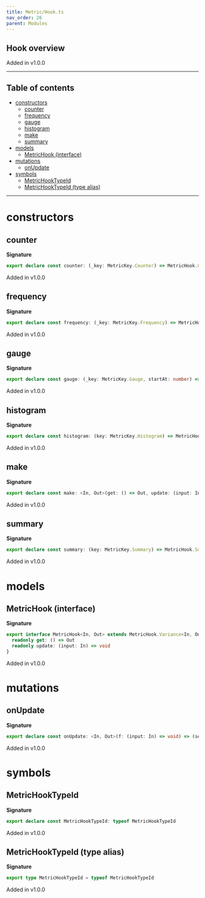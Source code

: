 ```yaml
---
title: Metric/Hook.ts
nav_order: 26
parent: Modules
---
```


## Hook overview

Added in v1.0.0

---

<h2 class="text-delta">Table of contents</h2>

- [constructors](#constructors)
  - [counter](#counter)
  - [frequency](#frequency)
  - [gauge](#gauge)
  - [histogram](#histogram)
  - [make](#make)
  - [summary](#summary)
- [models](#models)
  - [MetricHook (interface)](#metrichook-interface)
- [mutations](#mutations)
  - [onUpdate](#onupdate)
- [symbols](#symbols)
  - [MetricHookTypeId](#metrichooktypeid)
  - [MetricHookTypeId (type alias)](#metrichooktypeid-type-alias)

---

# constructors

## counter

**Signature**

```ts
export declare const counter: (_key: MetricKey.Counter) => MetricHook.Counter
```

Added in v1.0.0

## frequency

**Signature**

```ts
export declare const frequency: (_key: MetricKey.Frequency) => MetricHook.Frequency
```

Added in v1.0.0

## gauge

**Signature**

```ts
export declare const gauge: (_key: MetricKey.Gauge, startAt: number) => MetricHook.Gauge
```

Added in v1.0.0

## histogram

**Signature**

```ts
export declare const histogram: (key: MetricKey.Histogram) => MetricHook.Histogram
```

Added in v1.0.0

## make

**Signature**

```ts
export declare const make: <In, Out>(get: () => Out, update: (input: In) => void) => MetricHook<In, Out>
```

Added in v1.0.0

## summary

**Signature**

```ts
export declare const summary: (key: MetricKey.Summary) => MetricHook.Summary
```

Added in v1.0.0

# models

## MetricHook (interface)

**Signature**

```ts
export interface MetricHook<In, Out> extends MetricHook.Variance<In, Out> {
  readonly get: () => Out
  readonly update: (input: In) => void
}
```

Added in v1.0.0

# mutations

## onUpdate

**Signature**

```ts
export declare const onUpdate: <In, Out>(f: (input: In) => void) => (self: MetricHook<In, Out>) => MetricHook<In, Out>
```

Added in v1.0.0

# symbols

## MetricHookTypeId

**Signature**

```ts
export declare const MetricHookTypeId: typeof MetricHookTypeId
```

Added in v1.0.0

## MetricHookTypeId (type alias)

**Signature**

```ts
export type MetricHookTypeId = typeof MetricHookTypeId
```

Added in v1.0.0

